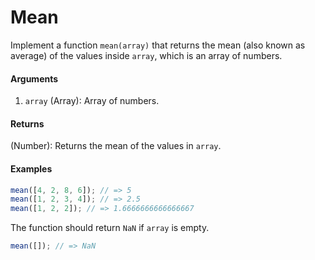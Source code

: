 # Mean

Implement a function `mean(array)` that returns the mean (also known as average)
of the values inside `array`, which is an array of numbers.

#### Arguments

1. `array` (Array): Array of numbers.

#### Returns

(Number): Returns the mean of the values in `array`.

#### Examples

```js
mean([4, 2, 8, 6]); // => 5
mean([1, 2, 3, 4]); // => 2.5
mean([1, 2, 2]); // => 1.6666666666666667
```

The function should return `NaN` if `array` is empty.

```js
mean([]); // => NaN
```

